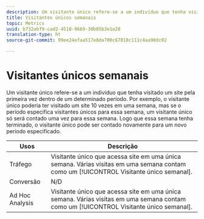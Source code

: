 ```yaml
---
description: Um visitante único refere-se a um indivíduo que tenha visitado um site pela primeira vez dentro de um determinado período. Por exemplo, o visitante único poderia ter visitado um site 10 vezes em uma semana, mas se o período especifica visitantes únicos para essa semana, um visitante único só será contado uma vez para essa semana. Logo que essa semana tenha terminado, o visitante único pode ser contado novamente para um novo período especificado.
title: Visitantes únicos semanais
topic: Metrics
uuid: b732abf9-cad2-4518-9669-30b85b3e1e28
translation-type: ht
source-git-commit: 99ee24efaa517e8da700c67818c111c4aa90dc02

---
```



# Visitantes únicos semanais

Um visitante único refere-se a um indivíduo que tenha visitado um site pela primeira vez dentro de um determinado período. Por exemplo, o visitante único poderia ter visitado um site 10 vezes em uma semana, mas se o período especifica visitantes únicos para essa semana, um visitante único só será contado uma vez para essa semana. Logo que essa semana tenha terminado, o visitante único pode ser contado novamente para um novo período especificado.

| Usos | Descrição |
|---|---|
| Tráfego | Visitante único que acessa site em uma única semana. Várias visitas em uma semana contam como um [!UICONTROL Visitante único semanal]. |
| Conversão | N/D |
| Ad Hoc Analysis | Visitante único que acessa site em uma única semana. Várias visitas em uma semana contam como um [!UICONTROL Visitante único semanal]. |

